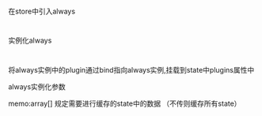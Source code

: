 #
在store中引入always
#
实例化always
#
将always实例中的plugin通过bind指向always实例,挂载到state中plugins属性中


always实例化参数

memo:array[] 规定需要进行缓存的state中的数据 （不传则缓存所有state）